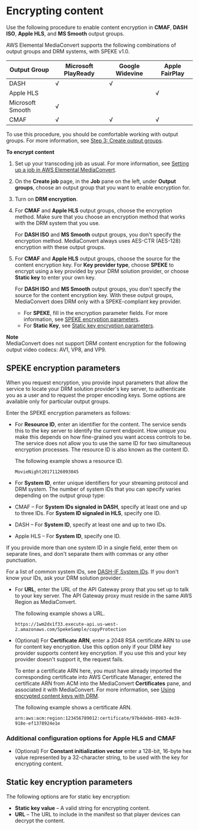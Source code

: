 # Encrypting content<a name="encrypting-content"></a>

Use the following procedure to enable content encryption in **CMAF**, **DASH ISO**, **Apple HLS**, and **MS Smooth** output groups\.

AWS Elemental MediaConvert supports the following combinations of output groups and DRM systems, with SPEKE v1\.0\.


| Output Group | Microsoft PlayReady | Google Widevine | Apple FairPlay | 
| --- | --- | --- | --- | 
| DASH | √ | √ |  | 
| Apple HLS |  |  | √ | 
| Microsoft Smooth | √ |  |  | 
| CMAF | √ | √ | √ | 

To use this procedure, you should be comfortable working with output groups\. For more information, see [Step 3: Create output groups](specify-output-groups.md)\.

**To encrypt content**

1. Set up your transcoding job as usual\. For more information, see [Setting up a job in AWS Elemental MediaConvert](setting-up-a-job.md)\.

1. On the **Create job** page, in the **Job** pane on the left, under **Output groups**, choose an output group that you want to enable encryption for\.

1. Turn on **DRM encryption**\.

1. For **CMAF** and **Apple HLS** output groups, choose the encryption method\. Make sure that you choose an encryption method that works with the DRM system that you use\.

   For **DASH ISO** and **MS Smooth** output groups, you don't specify the encryption method\. MediaConvert always uses AES\-CTR \(AES\-128\) encryption with these output groups\.

1. For **CMAF** and **Apple HLS** output groups, choose the source for the content encryption key\. For **Key provider type**, choose **SPEKE** to encrypt using a key provided by your DRM solution provider, or choose **Static key** to enter your own key\.

   For **DASH ISO** and **MS Smooth** output groups, you don't specify the source for the content encryption key\. With these output groups, MediaConvert does DRM only with a SPEKE\-compliant key provider\.
   + For **SPEKE**, fill in the encryption parameter fields\. For more information, see [SPEKE encryption parameters](#speke-encryption-parameters)\. 
   + For **Static Key**, see [Static key encryption parameters](#static-key-encryption-parameters)\.

**Note**  
MediaConvert does not support DRM content encryption for the following output video codecs: AV1, VP8, and VP9\.

## SPEKE encryption parameters<a name="speke-encryption-parameters"></a>

When you request encryption, you provide input parameters that allow the service to locate your DRM solution provider's key server, to authenticate you as a user and to request the proper encoding keys\. Some options are available only for particular output groups\.

Enter the SPEKE encryption parameters as follows: 
+ For **Resource ID**, enter an identifier for the content\. The service sends this to the key server to identify the current endpoint\. How unique you make this depends on how fine\-grained you want access controls to be\. The service does not allow you to use the same ID for two simultaneous encryption processes\. The resource ID is also known as the content ID\. 

  The following example shows a resource ID\.

  ```
  MovieNight20171126093045
  ```
+  For **System ID**, enter unique identifiers for your streaming protocol and DRM system\. The number of system IDs that you can specify varies depending on the output group type:
  + CMAF – For **System IDs signaled in DASH**, specify at least one and up to three IDs\. For **System ID signaled in HLS**, specify one ID\.
  + DASH – For **System ID**, specify at least one and up to two IDs\.
  + Apple HLS – For **System ID**, specify one ID\.

  If you provide more than one system ID in a single field, enter them on separate lines, and don't separate them with commas or any other punctuation\. 

  For a list of common system IDs, see [DASH\-IF System IDs](https://dashif.org/identifiers/content_protection/)\. If you don't know your IDs, ask your DRM solution provider\.
+ For **URL**, enter the URL of the API Gateway proxy that you set up to talk to your key server\. The API Gateway proxy must reside in the same AWS Region as MediaConvert\.

  The following example shows a URL\. 

  ```
  https://1wm2dx1f33.execute-api.us-west-2.amazonaws.com/SpekeSample/copyProtection
  ```
+ \(Optional\) For **Certificate ARN**, enter a 2048 RSA certificate ARN to use for content key encryption\. Use this option only if your DRM key provider supports content key encryption\. If you use this and your key provider doesn't support it, the request fails\.

  To enter a certificate ARN here, you must have already imported the corresponding certificate into AWS Certificate Manager, entered the certificate ARN from ACM into the MediaConvert **Certificates** pane, and associated it with MediaConvert\. For more information, see [Using encrypted content keys with DRM](drm-content-key-encryption.md)\. 

  The following example shows a certificate ARN\.

  ```
  arn:aws:acm:region:123456789012:certificate/97b4deb6-8983-4e39-918e-ef1378924e1e
  ```

### Additional configuration options for Apple HLS and CMAF<a name="additional-encryption-parameters"></a>
+ \(Optional\) For **Constant initialization vector** enter a 128\-bit, 16\-byte hex value represented by a 32\-character string, to be used with the key for encrypting content\.

## Static key encryption parameters<a name="static-key-encryption-parameters"></a>

The following options are for static key encryption:
+ **Static key value** – A valid string for encrypting content\.
+ **URL** – The URL to include in the manifest so that player devices can decrypt the content\.